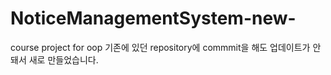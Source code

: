 # NoticeManagementSystem-new-
course project for oop
기존에 있던 repository에 commmit을 해도 업데이트가 안돼서 새로 만들었습니다.
